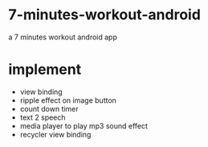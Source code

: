 # 7-minutes-workout-android
a 7 minutes workout android app

# implement
- view binding
- ripple effect on image button
- count down timer
- text 2 speech
- media player to play mp3 sound effect
- recycler view binding
